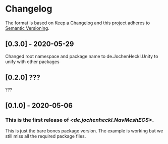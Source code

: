 # Changelog

The format is based on [Keep a Changelog](http://keepachangelog.com/en/1.0.0/)
and this project adheres to [Semantic Versioning](http://semver.org/spec/v2.0.0.html).

## [0.3.0] - 2020-05-29
Changed root namespace and package name to de.JochenHeckl.Unity to unify with other packages

## [0.2.0] ???
???

## [0.1.0] - 2020-05-06

### This is the first release of *\<de.jochenheckl.NavMeshECS\>*.

This is just the bare bones package version. The example is working but we still miss all the required package files.
